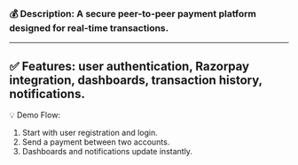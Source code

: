 ### 💰 Description: A secure peer-to-peer payment platform designed for real-time transactions.

---

## ✅ Features: user authentication, Razorpay integration, dashboards, transaction history, notifications.

💡 Demo Flow:

1. Start with user registration and login.
2. Send a payment between two accounts.
3. Dashboards and notifications update instantly.
